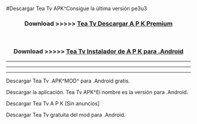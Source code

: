 #Descargar Tea Tv  APK^Consigue la última versión pe3u3



<div align="center">
<h3>Download >>>>> <a href="https://es-sites.web.app/?es= Tea Tv ">Tea Tv  Descargar A P K Premium</a></h3><br>

<h3>Download >>>>> <a href="https://es-sites.web.app/?es= Tea Tv ">Tea Tv  Instalador de A P K para .Android</a></h3>
</div>


----------------------------------------------------------

----------------------------------------------------------

----------------------------------------------------------

Descargar Tea Tv  .APK^MOD^ para .Android gratis.

Descargar la aplicación. Tea Tv  APK^El nombre es la versión para .Android.

Descargar Tea Tv  A P K [Sin anuncios]

Descargar Tea Tv  gratuita del mod para .Android.